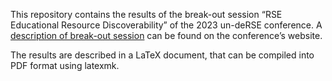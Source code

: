 This repository contains the results of the break-out session “RSE Educational Resource Discoverability” of the 2023 un-deRSE conference. A [description of break-out session](https://un-derse23.sciencesconf.org/data/program/bos_18.html) can be found on the conference’s website.

The results are described in a LaTeX document, that can be compiled into PDF format using latexmk.
